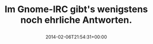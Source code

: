 ---
retweeted: false
source: <a href="http://twitter.com" rel="nofollow">Twitter Web Client</a>
entities:
  user_mentions: []
  urls: []
  symbols: []
  media:
  - expanded_url: https://twitter.com/bascht/status/431546473931476992/photo/1
    indices:
    - '56'
    - '78'
    url: http://t.co/3d0k6JQ7AJ
    media_url: http://pbs.twimg.com/media/Bf0pO0sCEAAnG-R.png
    id_str: '431546473935671296'
    id: '431546473935671296'
    media_url_https: https://pbs.twimg.com/media/Bf0pO0sCEAAnG-R.png
    sizes:
      small:
        w: '605'
        h: '33'
        resize: fit
      thumb:
        w: '33'
        h: '33'
        resize: crop
      large:
        w: '605'
        h: '33'
        resize: fit
      medium:
        w: '605'
        h: '33'
        resize: fit
    type: photo
    display_url: pic.twitter.com/3d0k6JQ7AJ
  hashtags: []
display_text_range:
- '0'
- '78'
favorite_count: '4'
id_str: '431546473931476992'
truncated: false
retweet_count: '1'
id: '431546473931476992'
possibly_sensitive: false
created_at: Thu Feb 06 21:54:31 +0000 2014
favorited: false
full_text: Im Gnome-IRC gibt's wenigstens noch ehrliche Antworten.
lang: de
extended_entities:
  media:
  - expanded_url: https://twitter.com/bascht/status/431546473931476992/photo/1
    indices:
    - '56'
    - '78'
    url: http://t.co/3d0k6JQ7AJ
    media_url: http://pbs.twimg.com/media/Bf0pO0sCEAAnG-R.png
    id_str: '431546473935671296'
    id: '431546473935671296'
    media_url_https: https://pbs.twimg.com/media/Bf0pO0sCEAAnG-R.png
    sizes:
      small:
        w: '605'
        h: '33'
        resize: fit
      thumb:
        w: '33'
        h: '33'
        resize: crop
      large:
        w: '605'
        h: '33'
        resize: fit
      medium:
        w: '605'
        h: '33'
        resize: fit
    type: photo
    display_url: pic.twitter.com/3d0k6JQ7AJ
tags:
- pesos/twitter
date: '2014-02-06T21:54:31+00:00'
src: https://twitter.com/bascht/status/431546473931476992
original_url: https://twitter.com/bascht/status/431546473931476992
type: twitter_tweet
media_url: https://img.bascht.com/twitter/pbs.twimg.com/media/Bf0pO0sCEAAnG-R.png
text: Im Gnome-IRC gibt's wenigstens noch ehrliche Antworten.
title: 'Im Gnome-IRC gibt''s wenigstens noch ehrliche Antworten.

  '

---